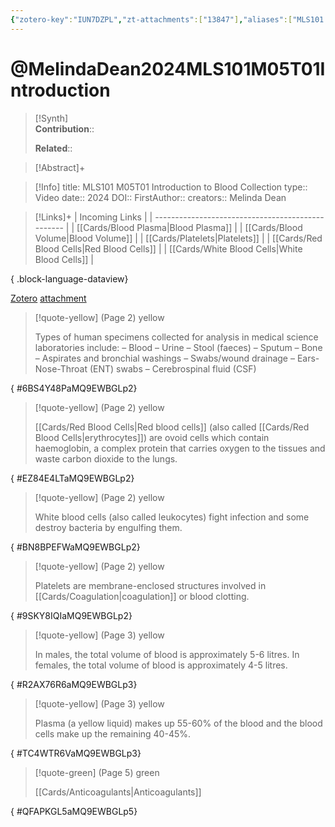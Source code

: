 ```yaml
---
{"zotero-key":"IUN7DZPL","zt-attachments":["13847"],"aliases":["MLS101 M05T01 Introduction to Blood Collection"],"keywords":["✅"],"FirstAuthor":"[[ Melinda Dean]]","tags":["source/video","Uni/MLS101"],"dg-publish":true,"permalink":"/sources/melinda-dean2024-mls-101-m05-t01-introduction/","dgPassFrontmatter":true}
---
```


# @MelindaDean2024MLS101M05T01Introduction

>[!Synth]  
>**Contribution**::  
>  
>**Related**:: 
>  

> [!Abstract]+
> 

> [!Info]
> title: MLS101 M05T01 Introduction to Blood Collection
> type:: Video 
> date:: 2024
> DOI:: 
> FirstAuthor:: 
> creators:: Melinda Dean

> [!Links]+
>  | Incoming Links                                    |
> | ------------------------------------------------- |
> | [[Cards/Blood Plasma\|Blood Plasma]]           |
> | [[Cards/Blood Volume\|Blood Volume]]           |
> | [[Cards/Platelets\|Platelets]]                 |
> | [[Cards/Red Blood Cells\|Red Blood Cells]]     |
> | [[Cards/White Blood Cells\|White Blood Cells]] |
> 
{ .block-language-dataview}


[Zotero](zotero://select/library/items/IUN7DZPL) [attachment](<file:///Users/nathanmaxwell/Zotero/storage/MQ9EWBGL/Melinda%20Dean%20-%202024%20-%20MLS101%20M05T01%20Introduction%20to%20Blood%20Collection.pdf>)

> [!quote-yellow] (Page 2) yellow
> 
> Types of human specimens collected for analysis in medical science laboratories include: – Blood – Urine – Stool (faeces) – Sputum – Bone – Aspirates and bronchial washings – Swabs/wound drainage – Ears-Nose-Throat (ENT) swabs – Cerebrospinal fluid (CSF)
>
{ #6BS4Y48PaMQ9EWBGLp2}


> [!quote-yellow] (Page 2) yellow
> 
> [[Cards/Red Blood Cells\|Red blood cells]] (also called [[Cards/Red Blood Cells\|erythrocytes]]) are ovoid cells which contain haemoglobin, a complex protein that carries oxygen to the tissues and waste carbon dioxide to the lungs.
>
{ #EZ84E4LTaMQ9EWBGLp2}


> [!quote-yellow] (Page 2) yellow
> 
> White blood cells (also called leukocytes) fight infection and some destroy bacteria by engulfing them.
>
{ #BN8BPEFWaMQ9EWBGLp2}


> [!quote-yellow] (Page 2) yellow
> 
> Platelets are membrane-enclosed structures involved in [[Cards/Coagulation\|coagulation]] or blood clotting.
>
{ #9SKY8IQIaMQ9EWBGLp2}


> [!quote-yellow] (Page 3) yellow
> 
> In males, the total volume of blood is approximately 5-6 litres. In females, the total volume of blood is approximately 4-5 litres.
>
{ #R2AX76R6aMQ9EWBGLp3}


> [!quote-yellow] (Page 3) yellow
> 
> Plasma (a yellow liquid) makes up 55-60% of the blood and the blood cells make up the remaining 40-45%.
>
{ #TC4WTR6VaMQ9EWBGLp3}


> [!quote-green] (Page 5) green
> 
> [[Cards/Anticoagulants\|Anticoagulants]]
>
{ #QFAPKGL5aMQ9EWBGLp5}


